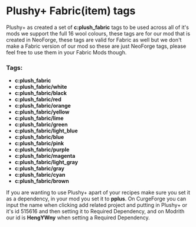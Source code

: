 # Plushy+ Fabric(item) tags
Plushy+ as created a set of **c:plush_fabric** tags to be used across all of it's mods we support the full 16 wool colours, these tags are for our mod that is created in NeoForge, these tags are valid for Fabric as well but we don't make a Fabric version of our mod so these are just NeoForge tags, please feel free to use them in your Fabric Mods though.


### Tags:
- **c:plush_fabric**
- **c:plush_fabric/white**
- **c:plush_fabric/black**
- **c:plush_fabric/red**
- **c:plush_fabric/orange**
- **c:plush_fabric/yellow**
- **c:plush_fabric/lime**
- **c:plush_fabric/green**
- **c:plush_fabric/light_blue**
- **c:plush_fabric/blue**
- **c:plush_fabric/pink**
- **c:plush_fabric/purple**
- **c:plush_fabric/magenta**
- **c:plush_fabric/light_gray**
- **c:plush_fabric/gray**
- **c:plush_fabric/cyan**
- **c:plush_fabric/brown**

If you are wanting to use Plushy+ apart of your recipes make sure you set it as a dependency, in your mod you set it to **pplus**. On CurgeForge you can input the name when clicking add related project and putting in Plushy+ or it's id 515616 and then setting it to Required Dependency, and on Modrith our id is **HengYWny** when setting a Required Dependency.
